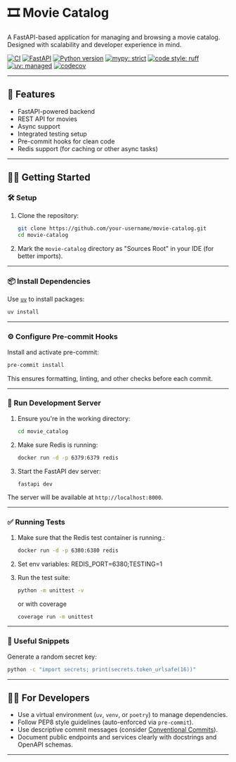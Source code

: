 # 🎞️ Movie Catalog

A FastAPI-based application for managing and browsing a movie catalog. Designed with scalability and developer experience in mind.

[![CI](https://github.com/Nottezz/FastAPI-Movie-Catalog/actions/workflows/python-check.yml/badge.svg?branch=master)](https://github.com/Nottezz/FastAPI-Movie-Catalog/actions/workflows/python-check.yml)
[![FastAPI](https://img.shields.io/badge/framework-FastAPI-green)](https://fastapi.tiangolo.com/)
[![Python version](https://img.shields.io/badge/python-3.12%2B-blue)](https://www.python.org/)
[![mypy: strict](https://img.shields.io/badge/mypy-strict-blueviolet)](http://mypy-lang.org/)
[![code style: ruff](https://img.shields.io/badge/code%20style-ruff-blue)](https://docs.astral.sh/ruff/)
[![uv: managed](https://img.shields.io/badge/dependencies-managed%20with%20uv-yellowgreen)](https://github.com/astral-sh/uv)
[![codecov](https://codecov.io/github/Nottezz/FastAPI-Movie-Catalog/graph/badge.svg?token=YUY2IAM1OC)](https://codecov.io/github/Nottezz/FastAPI-Movie-Catalog)

---

## 🚀 Features

- FastAPI-powered backend
- REST API for movies
- Async support
- Integrated testing setup
- Pre-commit hooks for clean code
- Redis support (for caching or other async tasks)

---

## 🧑‍💻 Getting Started

### 🛠️ Setup

1. Clone the repository:
   ```bash
   git clone https://github.com/your-username/movie-catalog.git
   cd movie-catalog


2. Mark the `movie-catalog` directory as "Sources Root" in your IDE (for better imports).

---

### 📦 Install Dependencies

Use [`uv`](https://github.com/astral-sh/uv) to install packages:

```bash
uv install
```
---

### ⚙️ Configure Pre-commit Hooks

Install and activate pre-commit:

```bash
pre-commit install
```

This ensures formatting, linting, and other checks before each commit.

---

### 🚀 Run Development Server

1. Ensure you're in the working directory:

   ```bash
   cd movie_catalog
   ```

2. Make sure Redis is running:

   ```bash
   docker run -d -p 6379:6379 redis
   ```

3. Start the FastAPI dev server:

   ```bash
   fastapi dev
   ```

The server will be available at `http://localhost:8000`.

---

### ✅ Running Tests

1. Make sure that the Redis test container is running.:

   ```bash
   docker run -d -p 6380:6380 redis
   ```
2. Set env variables: REDIS_PORT=6380;TESTING=1


3. Run the test suite:

   ```bash
   python -m unittest -v
   ```
   or with coverage
   ```bash
   coverage run -m unittest
   ```

---

### 🧪 Useful Snippets

Generate a random secret key:

```bash
python -c "import secrets; print(secrets.token_urlsafe(16))"
```

---

## 👨‍🔧 For Developers

* Use a virtual environment (`uv`, `venv`, or `poetry`) to manage dependencies.
* Follow PEP8 style guidelines (auto-enforced via `pre-commit`).
* Use descriptive commit messages (consider [Conventional Commits](https://www.conventionalcommits.org/)).
* Document public endpoints and services clearly with docstrings and OpenAPI schemas.

---
